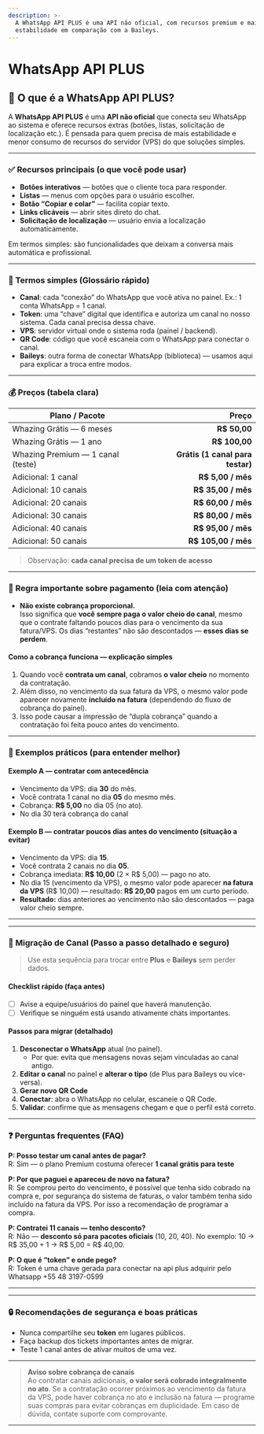 ```yaml
---
description: >-
  A WhatsApp API PLUS é uma API não oficial, com recursos premium e maior
  estabilidade em comparação com a Baileys.
---
```


# WhatsApp API PLUS

## 📌 O que é a **WhatsApp API PLUS**?

A **WhatsApp API PLUS** é uma **API não oficial** que conecta seu WhatsApp ao sistema e oferece recursos extras (botões, listas, solicitação de localização etc.). É pensada para quem precisa de mais estabilidade e menor consumo de recursos do servidor (VPS) do que soluções simples.

***

### ✅ Recursos principais (o que você pode usar)

* **Botões interativos** — botões que o cliente toca para responder.
* **Listas** — menus com opções para o usuário escolher.
* **Botão “Copiar e colar”** — facilita copiar texto.
* **Links clicáveis** — abrir sites direto do chat.
* **Solicitação de localização** — usuário envia a localização automaticamente.

Em termos simples: são funcionalidades que deixam a conversa mais automática e profissional.

***

### 🔎 Termos simples (Glossário rápido)

* **Canal**: cada “conexão” do WhatsApp que você ativa no painel. Ex.: 1 conta WhatsApp = 1 canal.
* **Token**: uma “chave” digital que identifica e autoriza um canal no nosso sistema. Cada canal precisa dessa chave.
* **VPS**: servidor virtual onde o sistema roda (painel / backend).
* **QR Code**: código que você escaneia com o WhatsApp para conectar o canal.
* **Baileys**: outra forma de conectar WhatsApp (biblioteca) — usamos aqui para explicar a troca entre modos.

***

### 💰 Preços (tabela clara)

| Plano / Pacote                    |                            Preço |
| --------------------------------- | -------------------------------: |
| Whazing Grátis — 6 meses          |                     **R$ 50,00** |
| Whazing Grátis — 1 ano            |                    **R$ 100,00** |
| Whazing Premium — 1 canal (teste) | **Grátis (1 canal para testar)** |
| Adicional: 1 canal                |                **R$ 5,00 / mês** |
| Adicional: 10 canais              |               **R$ 35,00 / mês** |
| Adicional: 20 canais              |               **R$ 60,00 / mês** |
| Adicional: 30 canais              |               **R$ 80,00 / mês** |
| Adicional: 40 canais              |              **R$ 95,00 / mês** |
| Adicional: 50 canais              |              **R$ 105,00 / mês** |

> Observação: **cada canal precisa de um token de acesso**

***

### 📢 Regra importante sobre pagamento (leia com atenção)

* **Não existe cobrança proporcional.**\
  Isso significa que **você sempre paga o valor cheio do canal**, mesmo que o contrate faltando poucos dias para o vencimento da sua fatura/VPS. Os dias “restantes” não são descontados — **esses dias se perdem**.

#### Como a cobrança funciona — explicação simples

1. Quando você **contrata um canal**, cobramos **o valor cheio** no momento da contratação.
2. Além disso, no vencimento da sua fatura da VPS, o mesmo valor pode aparecer novamente **incluído na fatura** (dependendo do fluxo de cobrança do painel).
3. Isso pode causar a impressão de “dupla cobrança” quando a contratação foi feita pouco antes do vencimento.

***

### 📅 Exemplos práticos (para entender melhor)

#### Exemplo A — contratar com antecedência

* Vencimento da VPS: dia **30** do mês.
* Você contrata 1 canal no dia **05** do mesmo mês.
* Cobrança: **R$ 5,00** no dia 05 (no ato).
* No dia 30 terá cobrança do canal

#### Exemplo B — contratar poucos dias antes do vencimento (situação a evitar)

* Vencimento da VPS: dia **15**.
* Você contrata 2 canais no dia **05**.
* Cobrança imediata: **R$ 10,00** (2 × R$ 5,00) — pago no ato.
* No dia 15 (vencimento da VPS), o mesmo valor pode aparecer **na fatura da VPS** (R$ 10,00) — resultado: **R$ 20,00** pagos em um curto período.
* **Resultado:** dias anteriores ao vencimento não são descontados — paga valor cheio sempre.

***

***

### 🔄 Migração de Canal (Passo a passo detalhado e seguro)

> Use esta sequência para trocar entre **Plus** e **Baileys** sem perder dados.

#### Checklist rápido (faça antes)

* [ ] Avise a equipe/usuários do painel que haverá manutenção.
* [ ] Verifique se ninguém está usando ativamente chats importantes.

#### Passos para migrar (detalhado)

1. **Desconectar o WhatsApp** atual (no painel).
   * Por que: evita que mensagens novas sejam vinculadas ao canal antigo.
2. **Editar o canal** no painel e **alterar o tipo** (de Plus para Baileys ou vice-versa).
3. **Gerar novo QR Code**
4. **Conectar**: abra o WhatsApp no celular, escaneie o QR Code.
5. **Validar**: confirme que as mensagens chegam e que o perfil está correto.

***

### ❓ Perguntas frequentes (FAQ)

**P: Posso testar um canal antes de pagar?**\
R: Sim — o plano Premium costuma oferecer **1 canal grátis para teste**

**P: Por que paguei e apareceu de novo na fatura?**\
R: Se comprou perto do vencimento, é possível que tenha sido cobrado na compra e, por segurança do sistema de faturas, o valor também tenha sido incluído na fatura da VPS. Por isso a recomendação de programar a compra.

**P: Contratei 11 canais — tenho desconto?**\
R: Não — **desconto só para pacotes oficiais** (10, 20, 40). No exemplo: 10 → R$ 35,00 + 1 → R$ 5,00 = R$ 40,00.

**P: O que é “token” e onde pego?**\
R: Token é uma chave gerada para conectar na api plus adquirir pelo Whatsapp +55 48 3197-0599

***

***

### 🔒 Recomendações de segurança e boas práticas

* Nunca compartilhe seu **token** em lugares públicos.
* Faça backup dos tickets importantes antes de migrar.
* Teste 1 canal antes de ativar muitos de uma vez.

***

> **Aviso sobre cobrança de canais**\
> Ao contratar canais adicionais, **o valor será cobrado integralmente no ato**. Se a contratação ocorrer próximos ao vencimento da fatura da VPS, pode haver cobrança no ato e inclusão na fatura — programe suas compras para evitar cobranças em duplicidade. Em caso de dúvida, contate suporte com comprovante.

***
